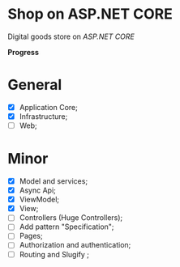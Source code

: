 # Shop on ASP.NET CORE
Digital goods store on *ASP.NET CORE*

**Progress**
# General
- [x]  Application Core;
- [x]  Infrastructure;
- [ ]  Web;
# Minor
- [x]  Model and services;
- [x]  Async Api;
- [x]  ViewModel;
- [x]  View;
- [ ]  Controllers (Huge Controllers);
- [ ]  Add pattern "Specification";
- [ ]  Pages;
- [ ]  Authorization and authentication;
- [ ]  Routing and Slugify ;
